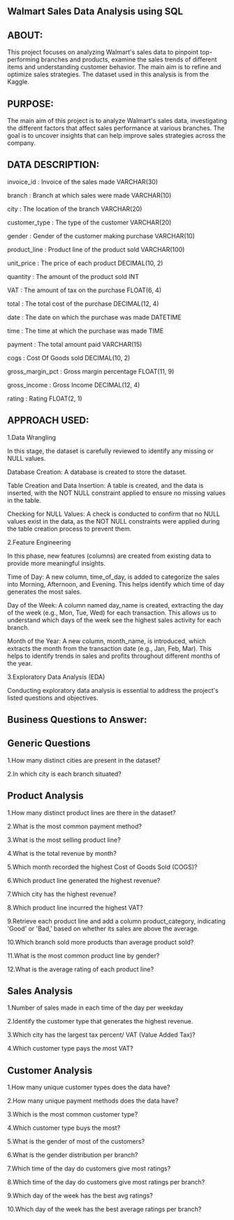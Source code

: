 ## Walmart Sales Data Analysis using SQL

## ABOUT:
This project focuses on analyzing Walmart's sales data to pinpoint top-performing branches and products, examine the sales trends of different items and understanding customer behavior. The main aim is to refine and optimize sales strategies. The dataset used in this analysis is from the Kaggle.

## PURPOSE:
The main aim of this project is to analyze Walmart's sales data, investigating the different factors that affect sales performance at various branches. The goal is to uncover insights that can help improve sales strategies across the company.

## DATA DESCRIPTION:

invoice_id : Invoice of the sales made	VARCHAR(30)

branch : Branch at which sales were made	VARCHAR(10)

city : The location of the branch	VARCHAR(20)

customer_type : 	The type of the customer	VARCHAR(20)

gender : Gender of the customer making purchase	VARCHAR(10)

product_line :	Product line of the product sold	VARCHAR(100)

unit_price : The price of each product	DECIMAL(10, 2)

quantity : The amount of the product sold	INT

VAT	: The amount of tax on the purchase	FLOAT(6, 4)

total	: The total cost of the purchase	DECIMAL(12, 4)

date	: The date on which the purchase was made	DATETIME

time	: The time at which the purchase was made	TIME

payment	: The total amount paid	VARCHAR(15)

cogs	: Cost Of Goods sold	DECIMAL(10, 2)

gross_margin_pct	: Gross margin percentage	FLOAT(11, 9)

gross_income	: Gross Income	DECIMAL(12, 4)

rating	: Rating	FLOAT(2, 1)

## APPROACH USED:

1.Data Wrangling

In this stage, the dataset is carefully reviewed to identify any missing or NULL values. 

Database Creation: A database is created to store the dataset.

Table Creation and Data Insertion: A table is created, and the data is inserted, with the NOT NULL constraint applied to ensure no missing values in the table.

Checking for NULL Values: A check is conducted to confirm that no NULL values exist in the data, as the NOT NULL constraints were applied during the table creation process to prevent them.

2.Feature Engineering

In this phase, new features (columns) are created from existing data to provide more meaningful insights.

Time of Day: A new column, time_of_day, is added to categorize the sales into Morning, Afternoon, and Evening. This helps identify which time of day generates the most sales.

Day of the Week: A column named day_name is created, extracting the day of the week (e.g., Mon, Tue, Wed) for each transaction. This allows us to understand which days of the week see the highest sales activity for each branch.

Month of the Year: A new column, month_name, is introduced, which extracts the month from the transaction date (e.g., Jan, Feb, Mar). This helps to identify trends in sales and profits throughout different months of the year.

3.Exploratory Data Analysis (EDA)

Conducting exploratory data analysis is essential to address the project's listed questions and objectives.

## Business Questions to Answer:

## Generic Questions

1.How many distinct cities are present in the dataset?

2.In which city is each branch situated?

## Product Analysis

1.How many distinct product lines are there in the dataset?

2.What is the most common payment method?

3.What is the most selling product line?

4.What is the total revenue by month?

5.Which month recorded the highest Cost of Goods Sold (COGS)?

6.Which product line generated the highest revenue?

7.Which city has the highest revenue?

8.Which product line incurred the highest VAT?

9.Retrieve each product line and add a column product_category, indicating 'Good' or 'Bad,' based on whether its sales are above the average.

10.Which branch sold more products than average product sold?

11.What is the most common product line by gender?

12.What is the average rating of each product line?

## Sales Analysis

1.Number of sales made in each time of the day per weekday

2.Identify the customer type that generates the highest revenue.

3.Which city has the largest tax percent/ VAT (Value Added Tax)?

4.Which customer type pays the most VAT?

## Customer Analysis

1.How many unique customer types does the data have?

2.How many unique payment methods does the data have?

3.Which is the most common customer type?

4.Which customer type buys the most?

5.What is the gender of most of the customers?

6.What is the gender distribution per branch?

7.Which time of the day do customers give most ratings?

8.Which time of the day do customers give most ratings per branch?

9.Which day of the week has the best avg ratings?

10.Which day of the week has the best average ratings per branch?







